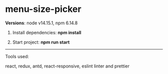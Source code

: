 # menu-size-picker

**Versions**: node v14.15.1, npm 6.14.8

1. Install dependencies: **npm install**

1. Start project: **npm run start**


------------


Tools used:
>

react, redux, antd, react-responsive, eslint linter and prettier

